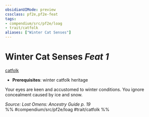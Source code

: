 ```yaml
---
obsidianUIMode: preview
cssclass: pf2e,pf2e-feat
tags:
- compendium/src/pf2e/loag
- trait/catfolk
aliases: ["Winter Cat Senses"]
---
```

# Winter Cat Senses  *Feat 1*  
[catfolk](../../Rules/traits/catfolk-b1.md)  

- **Prerequisites**: winter catfolk heritage

Your eyes are keen and accustomed to winter conditions. You ignore concealment caused by ice and snow.

*Source: Lost Omens: Ancestry Guide p. 19*  
%% #compendium/src/pf2e/loag #trait/catfolk %%